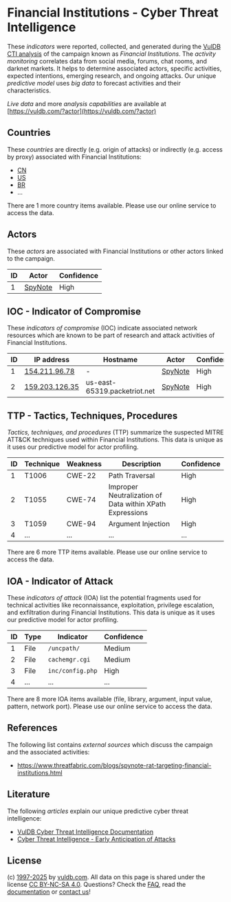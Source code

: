 # Financial Institutions - Cyber Threat Intelligence

These _indicators_ were reported, collected, and generated during the [VulDB CTI analysis](https://vuldb.com/?kb.cti) of the campaign known as _Financial Institutions_. The _activity monitoring_ correlates data from social media, forums, chat rooms, and darknet markets. It helps to determine associated actors, specific activities, expected intentions, emerging research, and ongoing attacks. Our unique _predictive model_ uses _big data_ to forecast activities and their characteristics.

_Live data_ and more _analysis capabilities_ are available at [https://vuldb.com/?actor](https://vuldb.com/?actor)

## Countries

These _countries_ are directly (e.g. origin of attacks) or indirectly (e.g. access by proxy) associated with Financial Institutions:

* [CN](https://vuldb.com/?country.cn)
* [US](https://vuldb.com/?country.us)
* [BR](https://vuldb.com/?country.br)
* ...

There are 1 more country items available. Please use our online service to access the data.

## Actors

These _actors_ are associated with Financial Institutions or other actors linked to the campaign.

ID | Actor | Confidence
-- | ----- | ----------
1 | [SpyNote](https://vuldb.com/?actor.spynote) | High

## IOC - Indicator of Compromise

These _indicators of compromise_ (IOC) indicate associated network resources which are known to be part of research and attack activities of Financial Institutions.

ID | IP address | Hostname | Actor | Confidence
-- | ---------- | -------- | ----- | ----------
1 | [154.211.96.78](https://vuldb.com/?ip.154.211.96.78) | - | [SpyNote](https://vuldb.com/?actor.spynote) | High
2 | [159.203.126.35](https://vuldb.com/?ip.159.203.126.35) | us-east-65319.packetriot.net | [SpyNote](https://vuldb.com/?actor.spynote) | High

## TTP - Tactics, Techniques, Procedures

_Tactics, techniques, and procedures_ (TTP) summarize the suspected MITRE ATT&CK techniques used within Financial Institutions. This data is unique as it uses our predictive model for actor profiling.

ID | Technique | Weakness | Description | Confidence
-- | --------- | -------- | ----------- | ----------
1 | T1006 | CWE-22 | Path Traversal | High
2 | T1055 | CWE-74 | Improper Neutralization of Data within XPath Expressions | High
3 | T1059 | CWE-94 | Argument Injection | High
4 | ... | ... | ... | ...

There are 6 more TTP items available. Please use our online service to access the data.

## IOA - Indicator of Attack

These _indicators of attack_ (IOA) list the potential fragments used for technical activities like reconnaissance, exploitation, privilege escalation, and exfiltration during Financial Institutions. This data is unique as it uses our predictive model for actor profiling.

ID | Type | Indicator | Confidence
-- | ---- | --------- | ----------
1 | File | `/uncpath/` | Medium
2 | File | `cachemgr.cgi` | Medium
3 | File | `inc/config.php` | High
4 | ... | ... | ...

There are 8 more IOA items available (file, library, argument, input value, pattern, network port). Please use our online service to access the data.

## References

The following list contains _external sources_ which discuss the campaign and the associated activities:

* https://www.threatfabric.com/blogs/spynote-rat-targeting-financial-institutions.html

## Literature

The following _articles_ explain our unique predictive cyber threat intelligence:

* [VulDB Cyber Threat Intelligence Documentation](https://vuldb.com/?kb.cti)
* [Cyber Threat Intelligence - Early Anticipation of Attacks](https://www.scip.ch/en/?labs.20201022)

## License

(c) [1997-2025](https://vuldb.com/?kb.changelog) by [vuldb.com](https://vuldb.com/?kb.about). All data on this page is shared under the license [CC BY-NC-SA 4.0](https://creativecommons.org/licenses/by-nc-sa/4.0/). Questions? Check the [FAQ](https://vuldb.com/?kb.faq), read the [documentation](https://vuldb.com/?kb) or [contact us](https://vuldb.com/?contact)!
